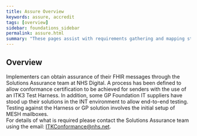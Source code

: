 ```yaml
---
title: Assure Overview
keywords: assure, accredit
tags: [overview]
sidebar: foundations_sidebar
permalink: assure.html
summary: "These pages assist with requirements gathering and mapping stages of an ITK3 Messaging Solution development process."
---
```


## Overview ##

Implementers can obtain assurance of their FHIR messages through the Solutions Assurance team at NHS Digital. 
A process has been defined to allow conformance certification to be achieved for senders with the use of an ITK3 Test Harness. In addition, some GP Foundation IT suppliers have stood up their solutions in the INT environment to allow end-to-end testing. Testing against the Harness or GP solution involves the initial setup of MESH mailboxes.   
For details of what is required please contact the Solutions Assurance team using the email: <a href="mailto:ITKConformance@nhs.net">ITKConformance@nhs.net</a>.
